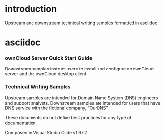 # introduction
Upstream and downstream technical writing samples formatted in asciidoc.

# asciidoc
### ownCloud Server Quick Start Guide
Downstream samples instruct users to install and configure an ownCloud server and the ownCloud desktop client.

### Technical Writing Samples
Upstream samples are intended for Domain Name System (DNS) engineers and support analysts. Downstream samples are intended for users that have DNS service with the fictional company, “OurDNS”.

These documents do not define best practices for any type of documentation.

Composed in Visual Studio Code v1.67.2
